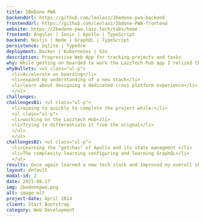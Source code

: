 ```yaml
---
title: 2BeDone PWA
backendUrl: https://github.com/leolazz/2bedone-pwa-backend
frontendUrl: https://github.com/leolazz/2bdone-PWA-frontend
website: https://2bedone-pwa.lazz.tech/tabs/home
frontend: Angular | Ionic | Apollo | TypeScript
backend: Nestjs | Node | GraphQL | TypeScript
persistence: Sqlite | TypeOrm
deployment: Docker | Kubernetes | k3s
description: Progressive Web App for tracking projects and tasks
why: While getting on boarded to work the LazzTech hub app I relized that since it was alreadly to so far into development there would be aspects of this new stack I would not get exposure to so I decided to rebuild 2BeDone in the same stack to accelerate the onboarding increase my breadth of knowledge and experience in this new stack.
whyBullets: <ul class="ul-p">
  <li>Accelerate on boarding</li>
  <li>expand my understanding of a new stack</li>
  <li>learn about designing a dedicated cross platform experience</li>
  </ul>
challenges:
challengesB1: <ul class="ul-p">
  <li>aiming to quickly to complete the project while:</li>
  <ul class="ul-p">
  <li>working on the Lazztech Hub</li>
  <li>Trying to differentiate it from the orignal</li>
  </ul>
  </ul>
challengesB2: <ul class="ul-p">
  <li>Learning the "gotchas" of Apollo and its state managment </li>
  <li>The complexity learning configuring and learning GraphQL</li>
  </ul>
results: Once again learned a new tech stack and improved my overall skill and knowledge base. Moreover, in this process I found my preffered stack.
layout: default
modal-id: 2
date: 2021-08-17
img: 2bedonepwa.png
alt: image-alt
project-date: April 2014
client: Start Bootstrap
category: Web Development
---
```

